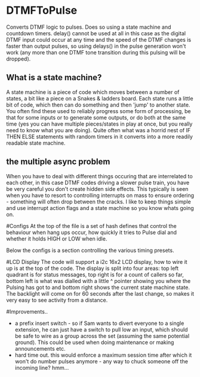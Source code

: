 # DTMFToPulse
Converts DTMF logic to pulses. Does so using a state machine and countdown timers. delay() cannot be used at all in this case as the digital DTMF input could occur at any time and the speed of the DTMF changes is faster than output pulses, so using delays() in the pulse generation won't work (any more than one DTMF tone transition during this pulsing will be dropped).
## What is a state machine?
A state machine is a piece of code which moves between a number of states, a bit like a piece on a Snakes & ladders board. Each state runs a little bit of code, which then can do something and then 'jump' to another state. You often find these used to reliably progress some form of processing, be that for some inputs or to generate some outputs, or do both at the same time (yes you can have multiple pieces/states in play at once, but you really need to know what you are doing). Quite often what was a horrid nest of IF THEN ELSE statements with random timers in it converts into a more readily readable state machine.
## the multiple async problem
When you have to deal with different things occuring that are interrelated to each other, in this case DTMF codes driving a slower pulse train, you have be very careful you don't create hidden side effects. This typically is seen when you have to resort to controlling interrupts on mass to ensure ordering - something will often drop between the cracks. I like to keep things simple and use interrupt action flags and a state machine so you know whats going on.


#Configs
At the top of the file is a set of hash defines that control the behaviour when hang ups occur, how quickly it tries to Pulse dial and whether it holds HIGH or LOW when idle.

Below the configs is a section controlling the various timing presets.

#LCD Display
The code will support a i2c 16x2 LCD display, how to wire it up is at the top of the code. The display is split into four areas: top left quadrant is for status messages, top right is for a count of callers so far, bottom left is what was dialled with a little ^ pointer showing you where the Pulsing has got to and bottom right shows the current state machine state.  The backlight will come on for 60 seconds after the last change, so makes it very easy to see activity from a distance.

#Improvements..
- a prefix insert switch - so if Sam wants to divert everyone to a single extension, he can just have a switch to pull low an input, which should be safe to wire as a group across the set (assuming the same potential ground). This could be used when doing maintenance or making announcements etc.
- hard time out. this would enforce a maximum session time after which it won't do number pulses anymore - any way to chuck someone off the incoming line? hmm...
